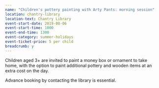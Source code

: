 ```yaml
---
name: "Children's pottery painting with Arty Pants: morning session"
location: chantry-library
location-text: Chantry Library
event-start-date: 2019-08-06
event-start-time: 1000
event-end-time: 1300
event-category: summer-holidays
event-ticket-price: 5 per child
breadcrumb: y
---
```


Children aged 3+ are invited to paint a money box or ornament to take home, with the option to paint additional pottery and wooden items at an extra cost on the day.

Advance booking by contacting the library is essential.
